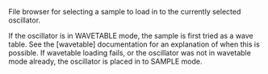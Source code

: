 File browser for selecting a sample to load in to the currently selected oscillator.

If the oscillator is in <string-for name="STRING_FOR_WAVETABLE">WAVETABLE</string-for> mode, the sample is first tried
as a wave table. See the [wavetable] documentation for an explanation of when this is possible. If wavetable loading
fails, or the oscillator was not in wavetable mode already, the oscillator is placed in to
<string-for name="STRING_FOR_SAMPLE">SAMPLE</string-for> mode.
